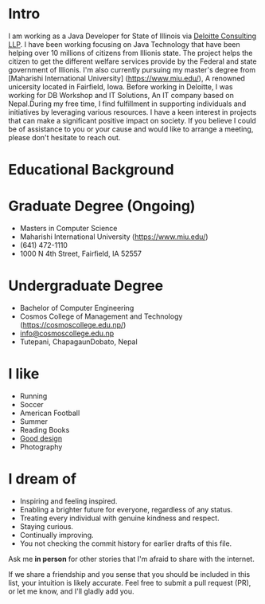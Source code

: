 # Intro

I am working as a Java Developer for State of Illinois via [Deloitte Consulting LLP](https://www2.deloitte.com/us/en.html). I have been working focusing on Java Technology that have been helping over 10 millions of citizens from Illionis state. The project helps the citizen to get the different welfare services provide by the Federal and state government of Illionis. I'm also currently pursuing my master's degree from [Maharishi International University] (https://www.miu.edu/), A renowned unicersity located in Fairfield, Iowa. Before working in Deloitte, I was working for DB Workshop and IT Solutions, An IT company based on Nepal.During my free time, I find fulfillment in supporting individuals and initiatives by leveraging various resources. I have a keen interest in projects that can make a significant positive impact on society. If you believe I could be of assistance to you or your cause and would like to arrange a meeting, please don't hesitate to reach out.

# Educational Background

 # Graduate Degree (Ongoing)
- Masters in Computer Science
- Maharishi International University (https://www.miu.edu/)
- (641) 472-1110
- 1000 N 4th Street, Fairfield, IA 52557

 # Undergraduate Degree
- Bachelor of Computer Engineering
- Cosmos College of Management and Technology (https://cosmoscollege.edu.np/)
- info@cosmoscollege.edu.np
- Tutepani, ChapagaunDobato, Nepal

# I like

- Running
- Soccer
- American Football
- Summer
- Reading Books
- [Good design](/)
- Photography

<!-- # Fun facts

- I have a list of thousands of ideas, like creating matching bow ties for cats and humans.
- I almost always have a sketchbook with me and a [01 Sakura Pigma Micron Pen](https://www.sakuraofamerica.com/product/pigma-micron/).
- I can't locate every country on a map.
- I operate a [small angel fund](http://skepticalinvestments.biz/) with terrible returns.
- I break about 30 traffic laws on a skateboard or [bicycle](https://www.citibikenyc.com/) every single day.
- I stack-rank coffee shops, restaurants, and every dog I see in New York.
- I added this page because many people complained that my site was just my resume. -->

# I dream of

- Inspiring and feeling inspired.
- Enabling a brighter future for everyone, regardless of any status.
- Treating every individual with genuine kindness and respect.
- Staying curious.
- Continually improving.
- You not checking the commit history for earlier drafts of this file.


Ask me __in person__ for other stories that I'm afraid to share with the internet.



<!-- # Websites from people I admire

- [Alex Peysakhovich](http://alexpeys.github.io/)
- [Chris Lengerich](http://www.chrislengerich.com/)
- [Chris Saad](https://www.chrissaad.com/)
- [Duncan Tomlin](http://duncantomlin.com/)
- [Hawley Moore](http://hawleymoore.com/)
- [Holman Gao](https://golmansax.com/)
- [Ian Webster](http://ianww.com/)
- [Johanna Flato](https://www.johannaflato.com/)
- [Judy Mou](http://www.judymou.com/)
- [Kristina Monakhova](https://kristinamonakhova.com/)
- [Noah Trueblood](http://notrueblood.com/)
- [Ruoxi Wang](http://ruoxiw.com/)
- [Tom Sachs](https://www.tomsachs.org/)
- [Will Holley](https://willholley.com) -->

If we share a friendship and you sense that you should be included in this list, your intuition is likely accurate. Feel free to submit a pull request (PR), or let me know, and I'll gladly add you.
